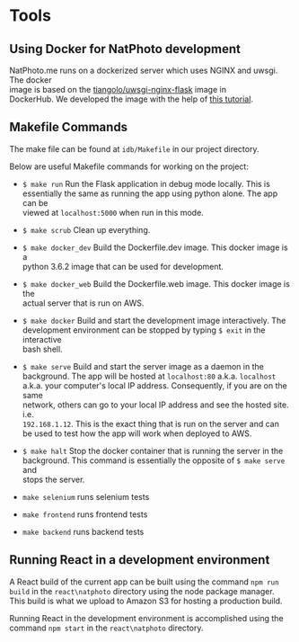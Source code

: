 # Tools

## Using Docker for NatPhoto development

NatPhoto.me runs on a dockerized server which uses NGINX and uwsgi. The docker  
image is based on the [tiangolo/uwsgi-nginx-flask](https://hub.docker.com/r/tiangolo/uwsgi-nginx-flask/) image in  
DockerHub. We developed the image with the help of [this tutorial](https://ianlondon.github.io/blog/deploy-flask-docker-nginx/).

## Makefile Commands

The make file can be found at `idb/Makefile` in our project directory.

Below are useful Makefile commands for working on the project:

* `$ make run` Run the Flask application in debug mode locally. This is  
  essentially the same as running the app using python alone. The app can be  
  viewed at `localhost:5000` when run in this mode.

* `$ make scrub` Clean up everything.

* `$ make docker_dev` Build the Dockerfile.dev image. This docker image is a  
  python 3.6.2 image that can be used for development.

* `$ make docker_web` Build the Dockerfile.web image. This docker image is the  
  actual server that is run on AWS.

* `$ make docker` Build and start the development image interactively. The  
  development environment can be stopped by typing `$ exit` in the interactive  
  bash shell.

* `$ make serve` Build and start the server image as a daemon in the  
  background. The app will be hosted at `localhost:80` a.k.a.  `localhost`  
  a.k.a. your computer's local IP address. Consequently, if you are on the same  
  network, others can go to your local IP address and see the hosted site. i.e.  
  `192.168.1.12`. This is the exact thing that is run on the server and can  
  be used to test how the app will work when deployed to AWS.

* `$ make halt` Stop the docker container that is running the server in the  
  background. This command is essentially the opposite of `$ make serve` and  
  stops the server.

* `make selenium` runs selenium tests

* `make frontend` runs frontend tests

* `make backend` runs backend tests

## Running React in a development environment

A React build of the current app can be built using the command `npm run build` in the `react\natphoto` directory using the node package manager. This build is what we upload to Amazon S3 for hosting a production build.

Running React in the development environment is accomplished using the command `npm start` in the `react\natphoto` directory.
